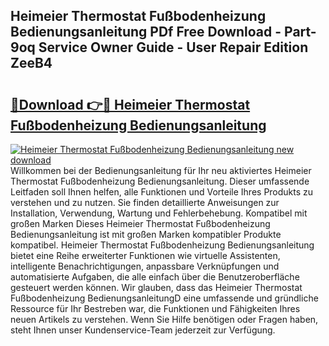 ## Heimeier Thermostat Fußbodenheizung Bedienungsanleitung PDf Free Download - Part-9oq Service Owner Guide - User Repair Edition ZeeB4

# <h2><a href="http://df2b83e.blite.top/?on=Heimeier+Thermostat+Fu%c3%9fbodenheizung+Bedienungsanleitung">🔗Download 👉🔴 Heimeier Thermostat Fußbodenheizung Bedienungsanleitung</a></h2>

[![Heimeier Thermostat Fußbodenheizung Bedienungsanleitung new download](https://i.imgur.com/lujVjoI.png)](http://df2b83e.blite.top/?on=Heimeier+Thermostat+Fu%c3%9fbodenheizung+Bedienungsanleitung)
Willkommen bei der Bedienungsanleitung für Ihr neu aktiviertes Heimeier Thermostat Fußbodenheizung Bedienungsanleitung. Dieser umfassende Leitfaden soll Ihnen helfen, alle Funktionen und Vorteile Ihres Produkts zu verstehen und zu nutzen. Sie finden detaillierte Anweisungen zur Installation, Verwendung, Wartung und Fehlerbehebung. Kompatibel mit großen Marken Dieses Heimeier Thermostat Fußbodenheizung Bedienungsanleitung ist mit großen Marken kompatibler Produkte kompatibel. Heimeier Thermostat Fußbodenheizung Bedienungsanleitung bietet eine Reihe erweiterter Funktionen wie virtuelle Assistenten, intelligente Benachrichtigungen, anpassbare Verknüpfungen und automatisierte Aufgaben, die alle einfach über die Benutzeroberfläche gesteuert werden können. Wir glauben, dass das Heimeier Thermostat Fußbodenheizung BedienungsanleitungD eine umfassende und gründliche Ressource für Ihr Bestreben war, die Funktionen und Fähigkeiten Ihres neuen Artikels zu verstehen. Wenn Sie Hilfe benötigen oder Fragen haben, steht Ihnen unser Kundenservice-Team jederzeit zur Verfügung.
